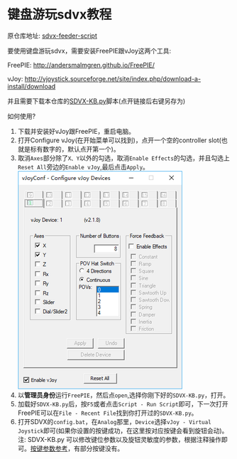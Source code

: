 # 键盘游玩sdvx教程

原仓库地址: [sdvx-feeder-script](https://github.com/ars-magna/sdvx-feeder-script)

要使用键盘游玩sdvx，需要安装FreePIE跟vJoy这两个工具:

FreePIE: http://andersmalmgren.github.io/FreePIE/

vJoy: http://vjoystick.sourceforge.net/site/index.php/download-a-install/download

并且需要下载本仓库的[SDVX-KB.py](https://raw.githubusercontent.com/ars-magna/sdvx-feeder-script/master/SDVX-KB.py)脚本(点开链接后右键另存为)

如何使用?
1. 下载并安装好vJoy跟FreePIE，重启电脑。
2. 打开Configure vJoy(在开始菜单可以找到)，点开一个空的controller slot(也就是标有数字的，默认点开第一个)。
3. 取消`Axes`部分除了`X、Y`以外的勾选，取消`Enable Effects`的勾选，并且勾选上`Reset All`旁边的`Enable vJoy`,最后点击`Apply`。
![vJoy](./img/vjoy.png)
4. 以**管理员身份**运行`FreePIE`，然后点`open`,选择你刚下好的`SDVX-KB.py`，打开。
5. 加载好`SDVX-KB.py`后，按`F5`或者点击`Script - Run Script`即可，下一次打开FreePIE可以在`File - Recent File`找到你打开过的`SDVX-KB.py`。
6. 打开SDVX的`config.bat`，在`Analog`那里，`Device`选择`vJoy - Virtual Joystick`即可(如果你设置的按键成功，在这里按对应按键会看到旋钮会动)。
注: SDVX-KB.py 可以修改键位参数以及旋钮灵敏度的参数，根据注释操作即可。[按键参数参考](https://docs.microsoft.com/en-us/dotnet/api/system.windows.forms.keys?view=netframework-4.7.2)，有部分按键没有。